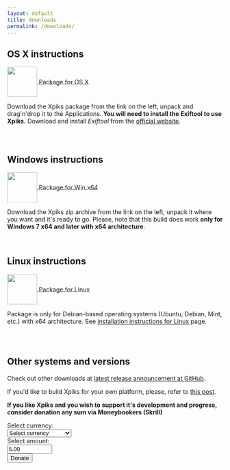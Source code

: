 ```yaml
---
layout: default
title: downloads
permalink: /downloads/
---
```


<article class="row">
<section class="small-12 large-8 columns page-content">

<h2><strong>OS X instructions</strong></h2>

<div class="download-package">
<a href="https://github.com/Ribtoks/xpiks/releases/download/v1.1/xpiks-qt-v1.1.4.dmg">
<div>
<img src="{{site.url}}/images/os_x_installer.jpg" style="vertical-align: middle;width:70px;" />
<span style="vertical-align: middle;">Package for OS X</span>
</div>
</a>
</div>

<p>Download the Xpiks package from the link on the left, unpack and drag'n'drop it to the Applications. <strong>You will need to install the Exiftool to use Xpiks.</strong> Download and install <i>Exiftool</i> from the <a href="http://owl.phy.queensu.ca/%7Ephil/exiftool/">official website</a>.</p>

<div style="clear:both; height: 25px;">&nbsp;</div>

<h2><strong>Windows instructions</strong></h2>

<div class="download-package">
<a href="https://github.com/Ribtoks/xpiks/releases/download/v1.1/Xpiks-qt-v1.1.4.zip">
<div><img src="{{site.url}}/images/windows_installer.jpg" style="vertical-align: middle;width:70px;" />
<span style="vertical-align: middle;">Package for Win x64</span>
</div>
</a>
</div>

<p>Download the Xpiks zip archive from the link on the left, unpack it where you want and it's ready to go. Please, note that this build does work <strong>only for Windows 7 x64 and later with x64 architecture</strong>.</p>

<div style="clear:both;">&nbsp;</div>

<h2><strong>Linux instructions</strong></h2>

<div class="download-package">
<a href="https://github.com/Ribtoks/xpiks/releases/download/v1.1/xpiks_1.1.3-2_amd64.deb">
<div><img src="{{site.url}}/images/linux_installer.jpg" style="vertical-align: middle;width:70px;" />
<span style="vertical-align: middle;">Package for Linux</span>
</div>
</a>
</div>

<p>Package is only for Debian-based operating systems (Ubuntu, Debian, Mint, etc.) with x64 architecture. See <a href="{{site.url}}/linux-instructions/">installation instructions for Linux</a> page.</p>

<div style="clear:both;height: 30px;">&nbsp;</div>

<h2><strong>Other systems and versions</strong></h2>

<!--
<p>You can also download <a href="https://dl.dropboxusercontent.com/u/14391423/xpiks-qt-nightly.dmg">Nightly package for OS X</a> or <a href="https://dl.dropboxusercontent.com/u/14391423/xpiks-qt-v1.0-beta.nightly.zip">Nightly package for Windows x64</a> and try the newest features.</p>
-->
<p>
Check out other downloads at <a href="https://github.com/Ribtoks/xpiks/releases/latest" target="_blank">latest release announcement at GitHub</a>.
</p>
<p>
If you'd like to build Xpiks for your own platform, please, refer to <a href="{{site.url}}/blog/2014/building-xpiks-alone">this post</a>.
</p>
<p>
<strong>If you like Xpiks and you wish to support it's development and progress, consider donation any sum via Moneybookers (Skrill)</strong>
</p>
<form action="https://www.moneybookers.com/app/payment.pl" method="post" target="_blank">
    <input type="hidden" name="pay_to_email" value="kushnirTV@gmail.com" />
    <input type="hidden" name="language" value="EN" />
    Select currency:
    <br />
    <select name="currency" size="1" style="width: 150px">
    <option />Select currency
    <option value="USD" />US dollar
    <option value="GBP" />GB pound
    <option value="EUR" />Euro
    <option value="JPY" />Yen
    <option value="CAD" />Canadian $
    <option value="AUD" />Australian $
    </select><br />
     Select amount:<br />
     <input type="text" name="amount" value="5.00" size="10" /><br />
    <input type="submit" value="Donate" />
    <input type="hidden" name="detail1_description" value="Donate to support Xpiks development" />
<input type="hidden" name="detail1_text" value="donate to support Xpiks development" />
    </form>
</section>
</article>
